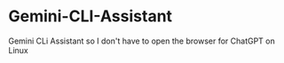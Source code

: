 # Gemini-CLI-Assistant
Gemini CLi Assistant so I don't have to open the browser for ChatGPT on Linux
